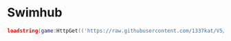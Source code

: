 # Swimhub
```lua
loadstring(game:HttpGet(('https://raw.githubusercontent.com/1337kat/V5/main/Swimhub/free_trident.lua'),true))()
```
